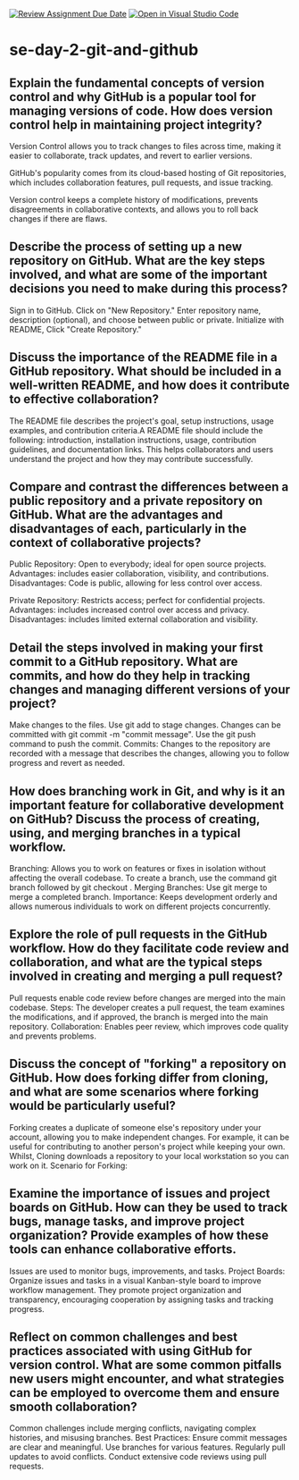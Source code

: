 [![Review Assignment Due Date](https://classroom.github.com/assets/deadline-readme-button-22041afd0340ce965d47ae6ef1cefeee28c7c493a6346c4f15d667ab976d596c.svg)](https://classroom.github.com/a/8wgCKhpZ)
[![Open in Visual Studio Code](https://classroom.github.com/assets/open-in-vscode-2e0aaae1b6195c2367325f4f02e2d04e9abb55f0b24a779b69b11b9e10269abc.svg)](https://classroom.github.com/online_ide?assignment_repo_id=15646058&assignment_repo_type=AssignmentRepo)
# se-day-2-git-and-github
## Explain the fundamental concepts of version control and why GitHub is a popular tool for managing versions of code. How does version control help in maintaining project integrity?
Version Control allows you to track changes to files across time, making it easier to collaborate, track updates, and revert to earlier versions.

GitHub's popularity comes from its cloud-based hosting of Git repositories, which includes collaboration features, pull requests, and issue tracking.

Version control keeps a complete history of modifications, prevents disagreements in collaborative contexts, and allows you to roll back changes if there are flaws.


## Describe the process of setting up a new repository on GitHub. What are the key steps involved, and what are some of the important decisions you need to make during this process?
Sign in to GitHub.
Click on "New Repository."
Enter repository name, description (optional), and choose between public or private.
Initialize with README, 
Click "Create Repository."


## Discuss the importance of the README file in a GitHub repository. What should be included in a well-written README, and how does it contribute to effective collaboration?
The README file describes the project's goal, setup instructions, usage examples, and contribution criteria.A README file should include the following: introduction, installation instructions, usage, contribution guidelines, and documentation links.
This helps collaborators and users understand the project and how they may contribute successfully.


## Compare and contrast the differences between a public repository and a private repository on GitHub. What are the advantages and disadvantages of each, particularly in the context of collaborative projects?
Public Repository: Open to everybody; ideal for open source projects.
Advantages: includes easier collaboration, visibility, and contributions.
Disadvantages: Code is public, allowing for less control over access.

Private Repository: Restricts access; perfect for confidential projects.
Advantages: includes increased control over access and privacy.
Disadvantages: includes limited external collaboration and visibility.


## Detail the steps involved in making your first commit to a GitHub repository. What are commits, and how do they help in tracking changes and managing different versions of your project?
Make changes to the files.
Use git add to stage changes.
Changes can be committed with git commit -m "commit message".
Use the git push command to push the commit.
Commits: Changes to the repository are recorded with a message that describes the changes, allowing you to follow progress and revert as needed.

## How does branching work in Git, and why is it an important feature for collaborative development on GitHub? Discuss the process of creating, using, and merging branches in a typical workflow.
Branching: Allows you to work on features or fixes in isolation without affecting the overall codebase.
To create a branch, use the command git branch <branch-name> followed by git checkout <branch-name>.
Merging Branches: Use git merge <branch-name> to merge a completed branch.
Importance: Keeps development orderly and allows numerous individuals to work on different projects concurrently.


## Explore the role of pull requests in the GitHub workflow. How do they facilitate code review and collaboration, and what are the typical steps involved in creating and merging a pull request?
Pull requests enable code review before changes are merged into the main codebase.
Steps: The developer creates a pull request, the team examines the modifications, and if approved, the branch is merged into the main repository.
Collaboration: Enables peer review, which improves code quality and prevents problems.

## Discuss the concept of "forking" a repository on GitHub. How does forking differ from cloning, and what are some scenarios where forking would be particularly useful?
Forking creates a duplicate of someone else's repository under your account, allowing you to make independent changes. For example, it can be useful for contributing to another person's project while keeping your own.
Whilst,
Cloning downloads a repository to your local workstation so you can work on it.
Scenario for Forking: 


## Examine the importance of issues and project boards on GitHub. How can they be used to track bugs, manage tasks, and improve project organization? Provide examples of how these tools can enhance collaborative efforts.
Issues are used to monitor bugs, improvements, and tasks.
Project Boards: Organize issues and tasks in a visual Kanban-style board to improve workflow management.
They promote project organization and transparency, encouraging cooperation by assigning tasks and tracking progress.

## Reflect on common challenges and best practices associated with using GitHub for version control. What are some common pitfalls new users might encounter, and what strategies can be employed to overcome them and ensure smooth collaboration?
Common challenges include merging conflicts, navigating complex histories, and misusing branches.
Best Practices: 
Ensure commit messages are clear and meaningful.
Use branches for various features.
Regularly pull updates to avoid conflicts.
Conduct extensive code reviews using pull requests.

